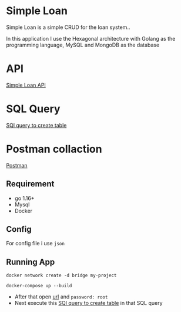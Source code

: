# Simple Loan

Simple Loan is a simple CRUD for the loan system..

In this application I use the Hexagonal architecture with Golang as the programming language, MySQL and MongoDB as the database


# API
[Simple Loan API](https://github.com/muhfaa/Game-Currency/blob/main/index.md)

# SQL Query
[SQl query to create table]()

# Postman collaction
[Postman](https://github.com/muhfaa/Game-Currency/blob/1482240a72326f4c2c778287a37e0d9513aabf61/ATTN.postman_collection.json)

## Requirement

- go 1.16+
- Mysql
- Docker

## Config

For config file i use `json`

## Running App

`docker network create -d bridge my-project`

`docker-compose up --build`

- After that open [url](http://localhost:8090/?server=golang-loan-db&username=root&db=loan-db) and `password: root`
- Next execute this [SQl query to create table]() in that SQL query
